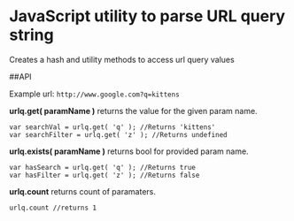 JavaScript utility to parse URL query string
============================================

Creates a hash and utility methods to access url query values

##API

Example url: `http://www.google.com?q=kittens`

**urlq.get( paramName )** returns the value for the given param name.

    var searchVal = urlq.get( 'q' ); //Returns 'kittens'
    var searchFilter = urlq.get( 'z' ); //Returns undefined

**urlq.exists( paramName )** returns bool for provided param name.

    var hasSearch = urlq.get( 'q' ); //Returns true
    var hasFilter = urlq.get( 'z' ); //Returns false

**urlq.count** returns count of paramaters.

    urlq.count //returns 1